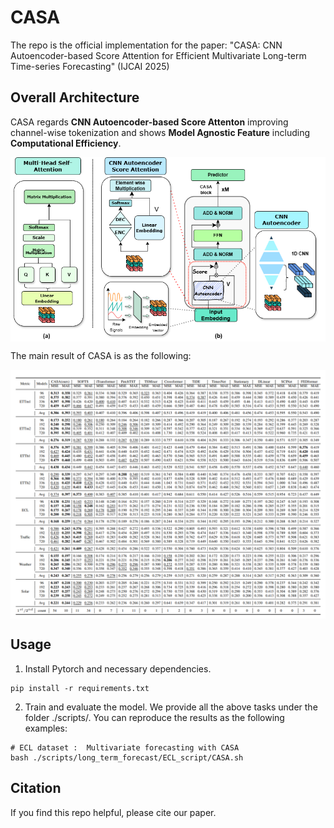 # CASA

The repo is the official implementation for the paper: "CASA: CNN Autoencoder-based Score Attention for Efficient Multivariate Long-term Time-series Forecasting" (IJCAI 2025)



## Overall Architecture

CASA regards **CNN Autoencoder-based Score Attenton** improving channel-wise tokenization and shows **Model Agnostic Feature** including **Computational Efficiency**.

<p align="center">
<img src="./figures/CASA.png" alt="" align=center />
</p>

The main result of CASA is as the following:

<p align="center">
<img src="./figures/CASA_main_table.PNG" alt="" align=center />
</p>

## Usage 

1. Install Pytorch and necessary dependencies.

```
pip install -r requirements.txt
```

2. Train and evaluate the model. We provide all the above tasks under the folder ./scripts/. You can reproduce the results as the following examples:

```
# ECL dataset :  Multivariate forecasting with CASA 
bash ./scripts/long_term_forecast/ECL_script/CASA.sh
```

## Citation

If you find this repo helpful, please cite our paper. 

